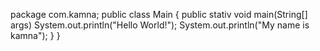 package com.kamna;
public class Main
{
public stativ void main(String[] args)
System.out.println("Hello World!");
System.out.println("My name is kamna");
}
}
